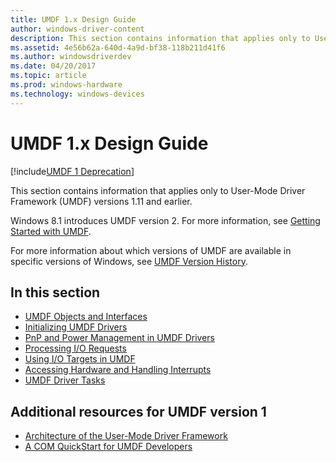```yaml
---
title: UMDF 1.x Design Guide
author: windows-driver-content
description: This section contains information that applies only to User-Mode Driver Framework (UMDF) versions 1.11 and earlier.
ms.assetid: 4e56b62a-640d-4a9d-bf38-118b211d41f6
ms.author: windowsdriverdev
ms.date: 04/20/2017
ms.topic: article
ms.prod: windows-hardware
ms.technology: windows-devices
---
```


# UMDF 1.x Design Guide

[!include[UMDF 1 Deprecation](../umdf-1-deprecation.md)]

This section contains information that applies only to User-Mode Driver Framework (UMDF) versions 1.11 and earlier.

Windows 8.1 introduces UMDF version 2. For more information, see [Getting Started with UMDF](getting-started-with-umdf-version-2.md).

For more information about which versions of UMDF are available in specific versions of Windows, see [UMDF Version History](umdf-version-history.md).

## In this section


-   [UMDF Objects and Interfaces](umdf-objects-and-interfaces.md)
-   [Initializing UMDF Drivers](initializing-umdf-drivers.md)
-   [PnP and Power Management in UMDF Drivers](pnp-and-power-management-in-umdf-drivers.md)
-   [Processing I/O Requests](processing-i-o-requests-umdf.md)
-   [Using I/O Targets in UMDF](using-i-o-targets-in-umdf.md)
-   [Accessing Hardware and Handling Interrupts](accessing-hardware-and-handling-interrupts.md)
-   [UMDF Driver Tasks](umdf-driver-tasks.md)

## Additional resources for UMDF version 1


-   [Architecture of the User-Mode Driver Framework](http://msdn.microsoft.com/en-US/windows/hardware/gg463289)
-   [A COM QuickStart for UMDF Developers](http://msdn.microsoft.com/en-US/windows/hardware/gg463299)

 

 





